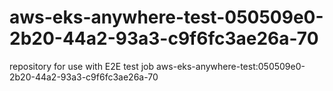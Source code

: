 # aws-eks-anywhere-test-050509e0-2b20-44a2-93a3-c9f6fc3ae26a-70
repository for use with E2E test job aws-eks-anywhere-test:050509e0-2b20-44a2-93a3-c9f6fc3ae26a-70
